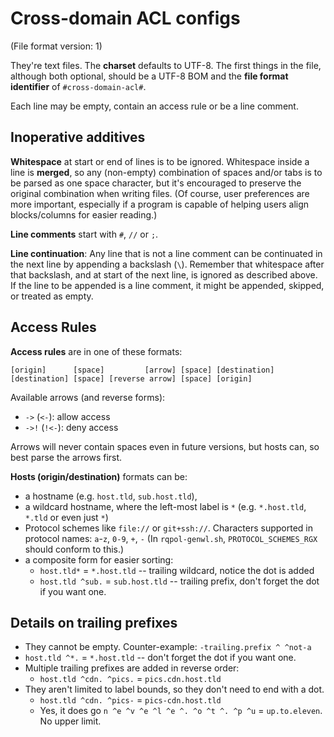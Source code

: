 ﻿
Cross-domain ACL configs
========================
(File format version: 1)

They're text files. The __charset__ defaults to UTF-8.
The first things in the file, although both optional, should be a UTF-8 BOM
and the __file format identifier__ of `#cross-domain-acl#`.

Each line may be empty, contain an access rule or be a line comment.


Inoperative additives
---------------------
__Whitespace__ at start or end of lines is to be ignored.
Whitespace inside a line is __merged__, so any (non-empty) combination of
spaces and/or tabs is to be parsed as one space character,
but it's encouraged to preserve the original combination when writing files.
(Of course, user preferences are more important, especially if a program is
capable of helping users align blocks/columns for easier reading.)

__Line comments__ start with `#`, `//` or `;`.

__Line continuation__: Any line that is not a line comment can be continuated
in the next line by appending a backslash (`\`). Remember that whitespace after
that backslash, and at start of the next line, is ignored as described above.
If the line to be appended is a line comment, it might be appended, skipped,
or treated as empty.


Access Rules
------------
__Access rules__ are in one of these formats:
```text
[origin]      [space]         [arrow] [space] [destination]
[destination] [space] [reverse arrow] [space] [origin]
```

Available arrows (and reverse forms):
  * `->` (`<-`): allow access
  * `->!` (`!<-`): deny access

Arrows will never contain spaces even in future versions, but hosts can,
so best parse the arrows first.

__Hosts (origin/destination)__ formats can be:
  * a hostname (e.g. `host.tld`, `sub.host.tld`),
  * a wildcard hostname, where the left-most label is `*`
    (e.g. `*.host.tld`, `*.tld` or even just `*`)
  * Protocol schemes like `file://` or `git+ssh://`.
    Characters supported in protocol names:
    `a`-`z`, `0-9`, `+`, `-`
    (In `rqpol-genwl.sh`, `PROTOCOL_SCHEMES_RGX` should conform to this.)
  * a composite form for easier sorting:
    * `host.tld*` = `*.host.tld` -- trailing wildcard,
      notice the dot is added
    * `host.tld ^sub.` = `sub.host.tld` -- trailing prefix,
      don't forget the dot if you want one.


Details on trailing prefixes
----------------------------
  * They cannot be empty. Counter-example: `-trailing.prefix ^ ^not-a`
  * `host.tld ^*.` = `*.host.tld` -- don't forget the dot if you want one.
  * Multiple trailing prefixes are added in reverse order:
    * `host.tld ^cdn. ^pics.` = `pics.cdn.host.tld`
  * They aren't limited to label bounds, so they don't need to end with a dot.
    * `host.tld ^cdn. ^pics-` = `pics-cdn.host.tld`
    * Yes, it does go `n ^e ^v ^e ^l ^e ^. ^o ^t ^. ^p ^u`
      = `up.to.eleven`. No upper limit.


